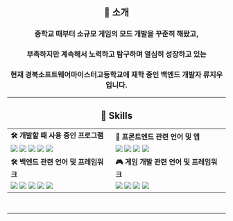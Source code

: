 <meta name="viewport" content="width=device-width, initial-scale=1.0, minimum-scale=1.0">
<div align="center">

## 🔘 소개
### 중학교 때부터 소규모 게임의 모드 개발을 꾸준히 해왔고,
### 부족하지만 계속해서 노력하고 탐구하며 열심히 성장하고 있는
### 현재 경북소프트웨어마이스터고등학교에 재학 중인 백엔드 개발자 류지우입니다.

---

## 🧠 Skills

<table>
  <tr>
    <td><strong>🛠️ 개발할 때 사용 중인 프로그램</strong></td>
    <td><strong>🎨 프론트엔드 관련 언어 및 앱</strong></td>
  </tr>
  <tr>
    <td>
      <img src="https://skillicons.dev/icons?i=vscode" />
      <img src="https://skillicons.dev/icons?i=visualstudio" />
      <img src="https://skillicons.dev/icons?i=idea" />
      <img src="https://skillicons.dev/icons?i=github" />
      <img src="https://skillicons.dev/icons?i=git" />
    </td>
    <td>
      <img src="https://skillicons.dev/icons?i=html" />
      <img src="https://skillicons.dev/icons?i=js" />
      <img src="https://skillicons.dev/icons?i=css" />
      <img src="https://skillicons.dev/icons?i=figma" />
    </td>
  </tr>
  <tr>
    <td><strong>🛠️ 백엔드 관련 언어 및 프레임워크</strong></td>
    <td><strong>🎮 게임 개발 관련 언어 및 프레임워크</strong></td>
  </tr>
  <tr>
    <td>
      <img src="https://skillicons.dev/icons?i=spring" />
      <img src="https://skillicons.dev/icons?i=java" />
      <img src="https://skillicons.dev/icons?i=py" />
      <img src="https://skillicons.dev/icons?i=flask" />
      <img src="https://skillicons.dev/icons?i=fastapi" />
    </td>
    <td>
      <img src="https://skillicons.dev/icons?i=haxe" />
      <img src="https://skillicons.dev/icons?i=haxeflixel" />
      <img src="https://skillicons.dev/icons?i=cpp" />
      <img src="https://skillicons.dev/icons?i=lua" />
    </td>
  </tr>
</table>

<br/>

---

